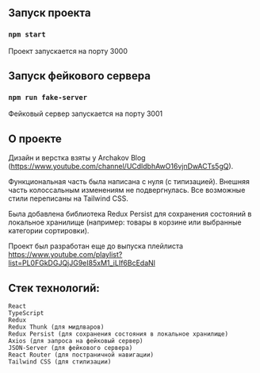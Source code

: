 
## Запуск проекта

### `npm start`

Проект запускается на порту 3000

## Запуск фейкового сервера

### `npm run fake-server`

Фейковый сервер запускается на порту 3001


## О проекте

Дизайн и верстка взяты у Archakov Blog (https://www.youtube.com/channel/UCdldbhAwO16vjnDwACTs5gQ).

Функциональная часть была написана с нуля (с типизацией). Внешняя часть колоссальным изменениям не подвергнулась. Все возможные стили переписаны на Tailwind CSS. 

Была добавлена библиотека Redux Persist для сохранения состояний в локальное хранилище (например: товары в корзине или выбранные категории сортировки).

Проект был разработан еще до выпуска плейлиста https://www.youtube.com/playlist?list=PL0FGkDGJQjJG9eI85xM1_iLIf6BcEdaNl

## Стек технологий:
    React
    TypeScript
    Redux
    Redux Thunk (для мидлваров)
    Redux Persist (для сохранения состояния в локальное хранилище)
    Axios (для запроса на фейковый сервер)
    JSON-Server (для фейкового сервера)
    React Router (для постраничной навигации)
    Tailwind CSS (для стилизации)
    
